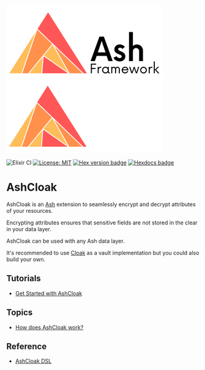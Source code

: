 ![Logo](https://github.com/ash-project/ash/blob/main/logos/cropped-for-header-black-text.png?raw=true#gh-light-mode-only)
![Logo](https://github.com/ash-project/ash/blob/main/logos/cropped-for-header-white-text.png?raw=true#gh-dark-mode-only)

![Elixir CI](https://github.com/ash-project/ash_cloak/workflows/CI/badge.svg)
[![License: MIT](https://img.shields.io/badge/License-MIT-yellow.svg)](https://opensource.org/licenses/MIT)
[![Hex version badge](https://img.shields.io/hexpm/v/ash_cloak.svg)](https://hex.pm/packages/ash_cloak)
[![Hexdocs badge](https://img.shields.io/badge/docs-hexdocs-purple)](https://hexdocs.pm/ash_cloak)

# AshCloak

AshCloak is an [Ash](https://hexdocs.pm/ash) extension to seamlessly encrypt and decrypt attributes of your resources.

Encrypting attributes ensures that sensitive fields are not stored in the clear in your data layer.

AshCloak can be used with any Ash data layer.

It's recommended to use [Cloak](https://github.com/danielberkompas/cloak) as a vault implementation but you could also build your own.

## Tutorials

- [Get Started with AshCloak](documentation/tutorials/getting-started-with-ash-cloak.md)

## Topics

- [How does AshCloak work?](documentation/topics/how-does-ash-cloak-work.md)

## Reference

- [AshCloak DSL](documentation/dsls/DSL-AshCloak.md)
